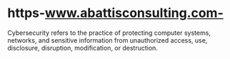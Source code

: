 # https-www.abattisconsulting.com-
 Cybersecurity refers to the practice of protecting computer systems, networks, and sensitive information from unauthorized access, use, disclosure, disruption, modification, or destruction. 
